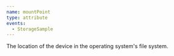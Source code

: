 ```yaml
---
name: mountPoint
type: attribute
events:
  - StorageSample
---
```


The location of the device in the operating system's file system.